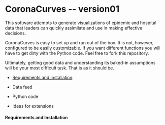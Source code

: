 # CoronaCurves -- version01

This software attempts to generate visualizations of epidemic and hospital data that leaders can quickly assimilate and use in making effective decisions.

CoronaCurves is easy to set up and run out of the box.  It is not, however, configured to be easily customizable.  If you want different functions you will have to get dirty with the Python code.  Feel free to fork this repository.

Ultimately, getting good data and understanding its baked-in assumptions will be your most difficult task.  That is as it should be.

* <a href="#requirements">Requirements and installation</a>

* Data feed

* Python code

* Ideas for extensions

<a name="requirements"></a>
#### Requirements and Installation

